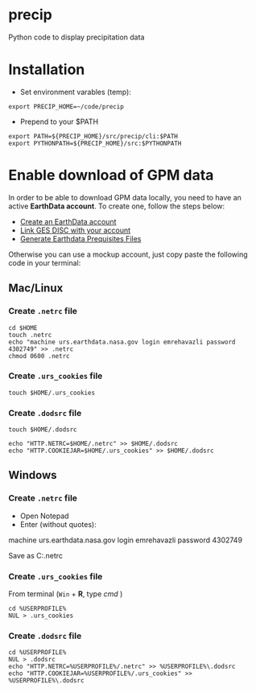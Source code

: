 # precip

Python code to display precipitation data

# Installation

- Set environment varables (temp):
```
export PRECIP_HOME=~/code/precip
```
- Prepend to your $PATH
```
export PATH=${PRECIP_HOME}/src/precip/cli:$PATH
export PYTHONPATH=${PRECIP_HOME}/src:$PYTHONPATH
```

# Enable download of GPM data
In order to be able to download GPM data locally, you need to have an active **EarthData account**.
To create one, follow the steps below:
- [Create an EarthData account](https://wiki.earthdata.nasa.gov/display/EL/How+To+Register+For+an+EarthData+Login+Profile)
- [Link GES DISC with your account](https://disc.gsfc.nasa.gov/earthdata-login)
- [Generate Earthdata Prequisites Files](https://disc.gsfc.nasa.gov/information/howto?title=How%20to%20Generate%20Earthdata%20Prerequisite%20Files)

Otherwise you can use a mockup account, just copy paste the following code in your terminal:

## Mac/Linux

### Create `.netrc` file
```
cd $HOME
touch .netrc
echo "machine urs.earthdata.nasa.gov login emrehavazli password 4302749" >> .netrc
chmod 0600 .netrc
```
### Create `.urs_cookies` file
```
touch $HOME/.urs_cookies
```
### Create `.dodsrc` file
```
touch $HOME/.dodsrc

echo "HTTP.NETRC=$HOME/.netrc" >> $HOME/.dodsrc
echo "HTTP.COOKIEJAR=$HOME/.urs_cookies" >> $HOME/.dodsrc
```

## Windows

### Create `.netrc` file
- Open Notepad
- Enter (without quotes):

machine urs.earthdata.nasa.gov login emrehavazli password 4302749

Save as C:\.netrc

### Create `.urs_cookies` file
From terminal (`Win` + **R**, type _cmd_ )

```
cd %USERPROFILE%
NUL > .urs_cookies
```
### Create `.dodsrc` file
```
cd %USERPROFILE%
NUL > .dodsrc
echo "HTTP.NETRC=%USERPROFILE%/.netrc" >> %USERPROFILE%\.dodsrc
echo "HTTP.COOKIEJAR=%USERPROFILE%/.urs_cookies" >> %USERPROFILE%\.dodsrc
```
